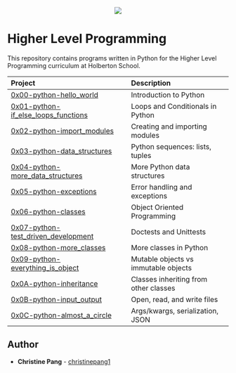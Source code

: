 <p align="center">
  <img src="http://www.holbertonschool.com/holberton-logo.png">
</p>

# Higher Level Programming

This repository contains programs written in Python for the Higher Level Programming curriculum at Holberton School.

| Project | Description |
| :--- | :--- |
| [0x00-python-hello_world](./0x00-python-hello_world) |  Introduction to Python |
| [0x01-python-if_else_loops_functions](./0x01-python-if_else_loops_functions) | Loops and Conditionals in Python|
| [0x02-python-import_modules](./0x02-python-import_modules) | Creating and importing modules |
| [0x03-python-data_structures](./0x03-python-data_structures) | Python sequences: lists, tuples |
| [0x04-python-more_data_structures](./0x04-python-more_data_structures) | More Python data structures |
| [0x05-python-exceptions](./0x05-python-exceptions) | Error handling and exceptions |
| [0x06-python-classes](./0x06-python-classes) | Object Oriented Programming |
| [0x07-python-test_driven_development](./0x07-python-test_driven_development) | Doctests and Unittests |
| [0x08-python-more_classes](./0x08-python-more_classes) | More classes in Python |
| [0x09-python-everything_is_object](./0x09-python-everything_is_object) | Mutable objects vs immutable objects |
| [0x0A-python-inheritance](./0x0A-python-inheritance) | Classes inheriting from other classes|
| [0x0B-python-input_output](./0x0B-python-input_output) | Open, read, and write files |
| [0x0C-python-almost_a_circle](./0x0C-python-almost_a_circle) | Args/kwargs, serialization, JSON |

## Author

- **Christine Pang** - [christinepang1](https://github.com/christinepang1)